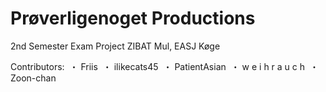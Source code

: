 # Prøverligenoget Productions
2nd Semester Exam Project
ZIBAT Mul, EASJ Køge

Contributors:
  ・ Friis
  ・ ilikecats45
  ・ PatientAsian
  ・ w e i h r a u c h
  ・ Zoon-chan
  
